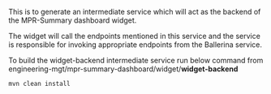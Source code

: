 This is to generate an intermediate service which will act as the backend of the MPR-Summary dashboard widget. 

The widget will call the endpoints mentioned in this service and the service is responsible for invoking appropriate endpoints from the Ballerina service.

To build the widget-backend intermediate service run below command from 
engineering-mgt/mpr-summary-dashboard/widget/**widget-backend**
```
mvn clean install
```
